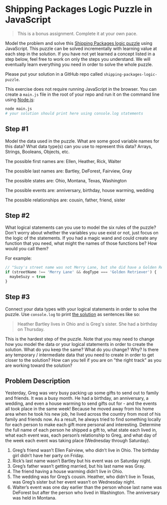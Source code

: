 # Shipping Packages Logic Puzzle in JavaScript

> This is a bonus assignment. Complete it at your own pace.

Model the problem and solve this [Shipping Packages logic puzzle] using
JavaScript. This puzzle can be solved incrementally with learning value at each
step in the solution. If you have not yet learned a concept listed in a step
below, feel free to work on only the steps you understand. We will eventually
learn everything you need in order to solve the whole puzzle.

Please put your solution in a GitHub repo called `shipping-packages-logic-puzzle`.

This exercise does not require running JavaScript in the browser. You can create
a `main.js` file in the root of your repo and run it on the command line using
[Node.js]:

```sh
node main.js
# your solution should print here using console.log statements
```

[Shipping Packages logic puzzle]:http://www.puzzlersparadise.com/onlinelogic/ShippingPackages.htm
[Node.js]:https://nodejs.org/en/

## Step #1

Model the data used in the puzzle. What are some good variable names for this
data? What data type(s) can you use to represent this data? Arrays, Strings,
Booleans, Objects, etc.

The possible first names are: Ellen, Heather, Rick, Walter

The possible last names are: Bartley, DeForest, Fairview, Gray

The possible states are: Ohio, Montana, Texas, Washington

The possible events are: anniversary, birthday, house warming, wedding

The possible relationships are: cousin, father, friend, sister

## Step #2

What logical statements can you use to model the six rules of the puzzle? Don't
worry about whether the variables you use exist or not, just focus on the logic
of the statements. If you had a magic wand and could create any function that
you need, what might the names of those functions be? How would you call them?

For example:
```js
// "Suzy's street name was not Merry Lane, but she did have a Golden Retriever."
if (streetName !== 'Merry Lane' && dogType === 'Golden Retriever') {
  maybeSuzy = true
}
```

## Step #3

Connect your data types with your logical statements in order to solve the
puzzle. Use `console.log` to print [the solution] as sentences like so:

> Heather Bartley lives in Ohio and is Greg's sister. She had a birthday on Thursday.

This is the hardest step of the puzzle. Note that you may need to change how you
model the data or your logical statements in order to create the solution. What
do you keep the same? What do you change? Why? Is there any temporary /
intermediate data that you need to create in order to get closer to the
solution? How can you tell if you are on "the right track" as you are working
toward the solution?

[the solution]:http://www.puzzlersparadise.com/onlinelogic/ShippingPackages/ShippingPackagesSol.htm

## Problem Description

Yesterday, Greg was very busy packing up some gifts to send out to family and
friends. It was a busy month. He had a birthday, an anniversary, a wedding, and
even a house warming to send gifts out for - and the events all took place in
the same week! Because he moved away from his home area when he took his new
job, he lived across the country from most of his family and friends now. As a
result, he always tried to find something locally for each person to make each
gift more personal and interesting. Determine the full name of each person he
shipped a gift to, what state each lived in, what each event was, each person’s
relationship to Greg, and what day of the week each event was taking place
(Wednesday through Saturday).

1. Greg’s friend wasn’t Ellen Fairview, who didn’t live in Ohio. The birthday girl didn’t have her party on Friday.
2. Rick’s last name wasn’t Bartley but his event was on Saturday night.
3. Greg’s father wasn’t getting married, but his last name was Gray.
4. The friend having a house warming didn’t live in Ohio.
5. The wedding was for Greg’s cousin.  Heather, who didn’t live in Texas, was Greg’s sister but her event wasn’t on Wednesday night.
6. Walter’s event was one day earlier than the person whose last name was DeForest but after the person
   who lived in Washington. The anniversary was held in Montana.
